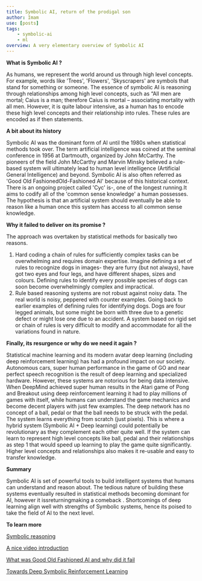 ```yaml
---
title: Symbolic AI, return of the prodigal son
author: Imam
use: [posts]
tags:
    - symbolic-ai
    - ml
overview: A very elementary overview of Symbolic AI
---
```


**What is Symbolic AI ?** 

As humans, we represent the world around us through high level concepts. For example,  words like 'Trees', 'Flowers', 'Skyscrapers' are symbols that stand for something or someone.  The essence of symbolic AI is reasoning through relationships among high level concepts, such as “All men are mortal; Caius is a man; therefore Caius is mortal – associating mortality with all men. However, it is quite labour  intensive, as a human has to encode these high level concepts and their relationship into rules. These rules are encoded as if then statements.

**A bit about its history** 

Symbolic AI was the dominant form of AI until the 1980s when statistical methods took over. The term artificial intelligence was coined at the seminal conference in 1956 at Dartmouth, organized by John McCarthy. The pioneers of the field John McCarthy and Marvin Minsky believed a rule-based system will ultimately lead to human level intelligence (Artificial General Intelligence) and beyond. Symbolic AI is also often referred as 'Good Old FashionedOld-Fashioned AI' because of this historical context. There is an ongoing project called 'Cyc' is-, one of the longest running.It aims to codify all of the 'common sense knowledge' a human possesses. The hypothesis is that an artificial system should eventually be able to reason like a human once this system has access to all common sense knowledge.

**Why it failed to deliver on its promise ?**

The approach was overtaken by statistical methods for basically two reasons.

1.	Hard coding a chain of rules for sufficiently complex tasks can be overwhelming and requires domain expertise. Imagine defining a set of rules to recognize dogs in images-  they are furry (but not always), have got two eyes and four legs, and have different shapes, sizes and colours. Defining rules to identify every possible species of dogs can soon become overwhelmingly complex and impractical.
2.	Rule based reasoning systems are not robust against noisy data. The real world is noisy, peppered with counter examples. Going back to earlier examples of defining rules for identifying dogs. Dogs are four legged animals, but some might be born with three due to a genetic defect or might lose one due to an accident. A system based on rigid set or chain of rules is very difficult to modify and accommodate for all the variations found in nature.

**Finally, its resurgence or why do we need it again ?**

Statistical machine learning and its modern avatar deep learning (including deep reinforcement learning) has had a profound impact on our society. Autonomous cars, super human performance in the game of GO and near perfect speech recognition is the result of deep learning and specialized hardware. However, these systems are notorious for being data intensive. 
When DeepMind achieved super human results in the Atari game of  Pong and Breakout using deep reinforcement learning it had to play millions of games with itself, while humans can understand the game mechanics and become decent players with just few examples. The deep network has no concept of a ball, pedal or that the ball needs to be struck with the pedal. The system learns everything from scratch (just pixels). 
This is where a hybrid system (Symbolic AI + Deep learning) could potentially be revolutionary as they complement each other quite well. If the system can learn to represent high level concepts like ball, pedal and their relationships as step 1 that would speed up learning to play the game quite significantly. Higher level concepts and relationships also makes it re-usable and easy to transfer knowledge.

**Summary**

Symbolic AI is set of powerful tools to build intelligent systems that humans can understand and reason about. The tedious nature of building these systems eventually resulted in statistical methods becoming dominant for AI, however it issreturningmaking a comeback . Shortcomings of deep learning align well with strengths of Symbolic systems, hence its poised to take the field of AI to the next level.

**To learn more**

[Symbolic reasoning](https://skymind.ai/wiki/symbolic-reasoning)

[A nice video introduction](https://www.youtube.com/watch?v=iiMCOIGWcok)

[What was Good Old Fashioned AI and why did it fail](https://www.reddit.com/r/artificial/comments/ziw60/what_was_gofai_and_why_did_it_fail/c6531lf/)

[Towards Deep Symbolic Reinforcement Learning](https://arxiv.org/pdf/1609.05518.pdf)




